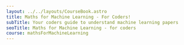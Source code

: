```yaml
---
layout: ../../layouts/CourseBook.astro
title: Maths for Machine Learning - For Coders!
subTitle: Your coders guide to understand machine learning papers
seoTitle: Maths for Machine Learning - for coders
course: mathsForMachineLearning
---
```

